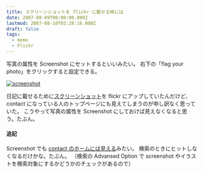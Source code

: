 ```yaml
---
title: スクリーンショットを flickr に載せる時には
date: 2007-08-09T00:00:00.000Z
lastmod: 2007-08-10T03:28:16.000Z
draft: false
tags:
  - memo
  - Flickr
---
```


写真の属性を Screenshot にセットするといいみたい。 右下の「flag your photo」をクリックすると設定できる。

[![screenshot](https://farm2.staticflickr.com/1407/1063687280_6a6124eefd.jpg "screenshot")](http://www.flickr.com/photos/machu/1063687280/)

日記に載せるために[スクリーンショット](http://www.flickr.com/photos/machu/tags/screenshot/)を flickr にアップしていたんだけど、 contact になっている人のトップページにも見えてしまうのが申し訳なく思っていた。 こうやって写真の属性を Screenshot にしておけば見えなくなると思う。たぶん。

#### 追記

Screenshot でも [contact のホームには見える](https://www.machu.jp/diary/20070809.html#c01 "\[るう] contactのトップページというのはホームのことでしょうか。screenshotにチェックしてあっても私のホームか..")みたい。 検索のときにヒットしなくなるだけかな。たぶん。 （検索の Advansed Option で screenshot やイラストを検索対象にするかどうかのチェックがあるので）
